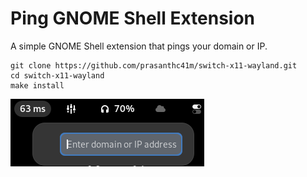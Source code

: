 # Ping GNOME Shell Extension
A simple GNOME Shell extension that pings your domain or IP.
```
git clone https://github.com/prasanthc41m/switch-x11-wayland.git
cd switch-x11-wayland
make install
```
![logo](https://github.com/prasanthc41m/ping-extension/blob/main/ping-extension.png)
